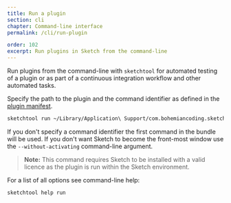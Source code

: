 ```yaml
---
title: Run a plugin
section: cli
chapter: Command-line interface
permalink: /cli/run-plugin

order: 102
excerpt: Run plugins in Sketch from the command-line
---
```


Run plugins from the command-line with `sketchtool` for automated testing of a plugin or as part of a continuous integration workflow and other automated tasks.

Specify the path to the plugin and the command identifier as defined in the [plugin manifest](/plugins/plugin-manifest).

```sh
sketchtool run ~/Library/Application\ Support/com.bohemiancoding.sketch3/Plugins/select-shapes.sketchplugin rectangles
```

If you don't specify a command identifier the first command in the bundle will be used. If you don't want Sketch to become the front-most window use the `--without-activating` command-line argument.

> **Note:** This command requires Sketch to be installed with a valid licence as the plugin is run within the Sketch environment.

For a list of all options see command-line help:

```sh
sketchtool help run
```
